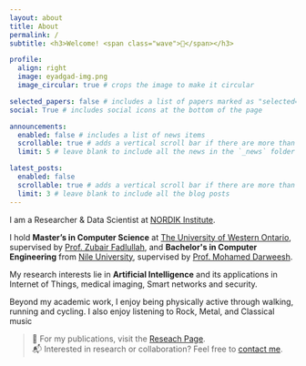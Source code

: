 ```yaml
---
layout: about
title: About
permalink: /
subtitle: <h3>Welcome! <span class="wave">👋</span></h3>

profile:
  align: right
  image: eyadgad-img.png
  image_circular: true # crops the image to make it circular

selected_papers: false # includes a list of papers marked as "selected={true}"
social: True # includes social icons at the bottom of the page

announcements:
  enabled: false # includes a list of news items
  scrollable: true # adds a vertical scroll bar if there are more than 3 news items
  limit: 5 # leave blank to include all the news in the `_news` folder

latest_posts:
  enabled: false
  scrollable: true # adds a vertical scroll bar if there are more than 3 new posts items
  limit: 3 # leave blank to include all the blog posts
---
```


I am a Researcher & Data Scientist at [NORDIK Institute](https://nordikinstitute.com).

I hold **Master’s in Computer Science** at [The University of Western Ontario](https://www.uwo.ca/), supervised by [Prof. Zubair Fadlullah](https://www.zfadlullah.org/home), and **Bachelor's in Computer Engineering** from [Nile University](https://www.nu.edu.eg/), supervised by [Prof. Mohamed Darweesh](https://www.nu.edu.eg/academic-staff/dr-mohamed-s-darweesh).

My research interests lie in **Artificial Intelligence** and its applications in Internet of Things, medical imaging, Smart networks and security.

Beyond my academic work, I enjoy being physically active through walking, running and cycling. I also enjoy listening to Rock, Metal, and Classical music

> 🔗 For my publications, visit the [Reseach Page](/research/).  
> 📬 Interested in research or collaboration? Feel free to [contact me](/contact).

